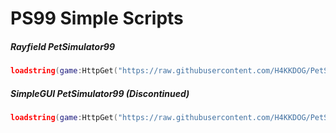 # PS99 Simple Scripts

##### Rayfield PetSimulator99
```lua
loadstring(game:HttpGet("https://raw.githubusercontent.com/H4KKDOG/PetSimulator99/main/PS99Solara.lua"))()
```

##### SimpleGUI PetSimulator99 (Discontinued)
```lua
loadstring(game:HttpGet("https://raw.githubusercontent.com/H4KKDOG/PetSimulator99/main/SimpleGUISolara.lua"))()
```

